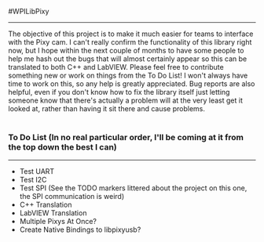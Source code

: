 #WPILibPixy
<hr>
The objective of this project is to make it much easier for teams to interface with the Pixy cam. 
I can't really confirm the functionality of this library right now, but I hope within the next couple of months
to have some people to help me hash out the bugs that will almost certainly appear so this can be translated to both C++
and LabVIEW. Please feel free to contribute something new or work on things from the To Do List! I won't always have time to 
work on this, so any help is greatly appreciated. Bug reports are also helpful, even if you don't know how to fix the library 
itself just letting someone know that there's actually a problem will at the very least get it looked at, rather than having it 
sit there and cause problems.
<br>
<br>
<h3>To Do List (In no real particular order, I'll be coming at it from the top down the best I can)</h3>
<hr>
<ul>
	<li>Test UART</li>
	<li>Test I2C</li>
	<li>Test SPI (See the TODO markers littered about the project on this one, the SPI communication is weird)</li>
	<li>C++ Translation</li>
	<li>LabVIEW Translation</li>
	<li>Multiple Pixys At Once?</li>
	<li>Create Native Bindings to libpixyusb?</li>
</ul>
